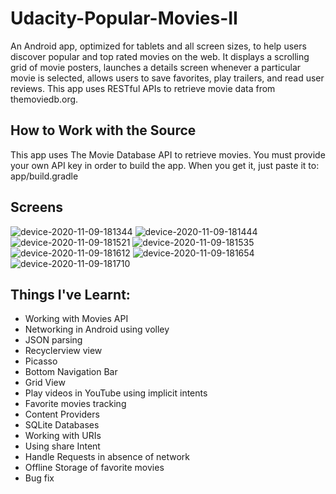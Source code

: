 # Udacity-Popular-Movies-II

An Android app, optimized for tablets and all screen sizes, to help users discover popular and top rated movies on the web. It displays a scrolling grid of movie posters, launches a details screen whenever a particular movie is selected, allows users to save favorites, play trailers, and read user reviews. This app uses RESTful APIs to retrieve movie data from themoviedb.org.

## How to Work with the Source

This app uses The Movie Database API to retrieve movies. You must provide your own API key in order to build the app. When you get it, just paste it to: app/build.gradle

## Screens

![device-2020-11-09-181344](https://user-images.githubusercontent.com/42896530/98570376-0cddf180-22bc-11eb-981e-961e1d9893ad.png)
![device-2020-11-09-181444](https://user-images.githubusercontent.com/42896530/98570419-18311d00-22bc-11eb-8ce6-0870761c96d1.png)
![device-2020-11-09-181521](https://user-images.githubusercontent.com/42896530/98570436-1d8e6780-22bc-11eb-83d4-056f5c0b8dbd.png)
![device-2020-11-09-181535](https://user-images.githubusercontent.com/42896530/98570450-21ba8500-22bc-11eb-99cb-c0f539fa4e94.png)
![device-2020-11-09-181612](https://user-images.githubusercontent.com/42896530/98570456-23844880-22bc-11eb-9665-c28fdead98b9.png)
![device-2020-11-09-181654](https://user-images.githubusercontent.com/42896530/98570460-241cdf00-22bc-11eb-82a1-c3986a05c523.png)
![device-2020-11-09-181710](https://user-images.githubusercontent.com/42896530/98570513-3434be80-22bc-11eb-80d1-aee37f14a20c.png)

## Things I've Learnt:
* Working with Movies API
* Networking in Android using volley
* JSON parsing
* Recyclerview view
* Picasso
* Bottom Navigation Bar
* Grid View
* Play videos in YouTube using implicit intents
* Favorite movies tracking
* Content Providers
* SQLite Databases
* Working with URIs
* Using share Intent
* Handle Requests in absence of network
* Offline Storage of favorite movies
* Bug fix
